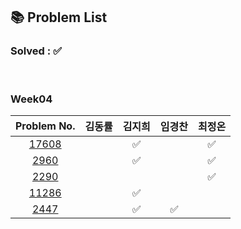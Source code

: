 ## 📚 Problem List 

### Solved : ✅

<br>

### Week04

|Problem No.|김동률|김지희|임경찬|최정온|
|:-----------:|:-----:|:----:|:----:|:----:|
|[17608](https://www.acmicpc.net/problem/17608)|   |✅|  |✅|
|[2960](https://www.acmicpc.net/problem/2960)|   |✅|  |✅|
|[2290](https://www.acmicpc.net/problem/2290)|   |  |  |✅|
|[11286](https://www.acmicpc.net/problem/11286)|   |✅|  |   |
|[2447](https://www.acmicpc.net/problem/2447)|   | ✅ |✅|   |

